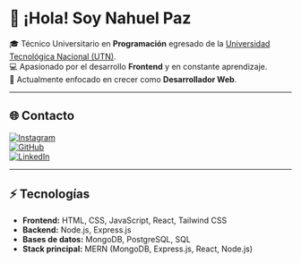 # 👋 ¡Hola! Soy Nahuel Paz  

🎓 Técnico Universitario en **Programación** egresado de la [Universidad Tecnológica Nacional (UTN)](https://www.frt.utn.edu.ar/).  
💻 Apasionado por el desarrollo **Frontend** y en constante aprendizaje.  
🚀 Actualmente enfocado en crecer como **Desarrollador Web**.  

---

## 🌐 Contacto  

[![Instagram](https://img.shields.io/badge/Instagram-%23E4405F.svg?logo=Instagram&logoColor=white)](https://www.instagram.com/nahuelpaz)  
[![GitHub](https://img.shields.io/badge/GitHub-%23121011.svg?logo=github&logoColor=white)](https://github.com/nahuelpaz)  
[![LinkedIn](https://img.shields.io/badge/LinkedIn-%230A66C2.svg?logo=linkedin&logoColor=white)](https://www.linkedin.com/in/nahuelpaz)  

---

## ⚡ Tecnologías  

- **Frontend:** HTML, CSS, JavaScript, React, Tailwind CSS  
- **Backend:** Node.js, Express.js  
- **Bases de datos:** MongoDB, PostgreSQL, SQL  
- **Stack principal:** MERN (MongoDB, Express.js, React, Node.js)  
